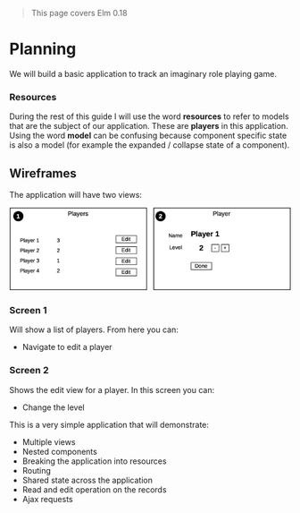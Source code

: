 > This page covers Elm 0.18

# Planning

We will build a basic application to track an imaginary role playing game.

### Resources

During the rest of this guide I will use the word __resources__ to refer to models that are the subject of our application. These are __players__ in this application. Using the word __model__ can be confusing because component specific state is also a model (for example the expanded / collapse state of a component).

## Wireframes

The application will have two views:

![Plan](01-planning.png)

### Screen 1

Will show a list of players. From here you can:

- Navigate to edit a player

### Screen 2

Shows the edit view for a player. In this screen you can:

- Change the level

This is a very simple application that will demonstrate:

- Multiple views
- Nested components
- Breaking the application into resources
- Routing
- Shared state across the application
- Read and edit operation on the records
- Ajax requests